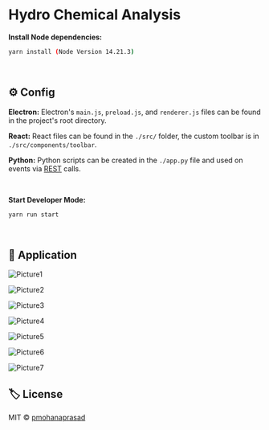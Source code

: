 # Hydro Chemical Analysis

**Install Node dependencies:**

```bash
yarn install (Node Version 14.21.3)
```

<br>

## ⚙️ Config

**Electron:** Electron's `main.js`, `preload.js`, and `renderer.js` files can be found in the project's root directory.

**React:** React files can be found in the `./src/` folder, the custom toolbar is in `./src/components/toolbar`.

**Python:** Python scripts can be created in the `./app.py` file and used on events via [REST](https://developer.mozilla.org/en-US/docs/Glossary/REST) calls.

<br>

**Start Developer Mode:**

```bash
yarn run start
```

<br>

## 📄 Application

![Picture1](https://github.com/pmohanaprasad/Hydro-Chemical-Analysis/assets/108264884/35b728d0-b82c-4ca2-84d3-df05583b338c)

![Picture2](https://github.com/pmohanaprasad/Hydro-Chemical-Analysis/assets/108264884/6134ca76-fc75-4bab-b3cc-0cf0d18f7b99)

![Picture3](https://github.com/pmohanaprasad/Hydro-Chemical-Analysis/assets/108264884/858f8a9e-980a-44dd-b3f5-ac27001d7ea6)

![Picture4](https://github.com/pmohanaprasad/Hydro-Chemical-Analysis/assets/108264884/041872a5-6c69-42ab-998a-dc927404f975)

![Picture5](https://github.com/pmohanaprasad/Hydro-Chemical-Analysis/assets/108264884/2cbc914b-7e5d-4078-b36d-91e234342229)

![Picture6](https://github.com/pmohanaprasad/Hydro-Chemical-Analysis/assets/108264884/5c38093e-86b9-459d-ade0-b7c808914534)

![Picture7](https://github.com/pmohanaprasad/Hydro-Chemical-Analysis/assets/108264884/9f4f6550-6228-4435-bd83-04cb2381692d)

## 🏷️ License

MIT © [pmohanaprasad](https://github.com/pmohanaprasad/Hydro-Chemical-Analysis/blob/main/LICENSE)
